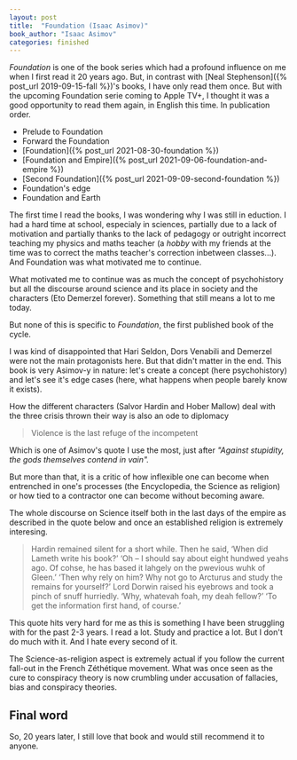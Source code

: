 ```yaml
---
layout: post
title:  "Foundation (Isaac Asimov)"
book_author: "Isaac Asimov"
categories: finished
---
```


*Foundation* is one of the book series which had a profound influence on me when I first read it 20 years ago. But, in contrast with [Neal Stephenson]({% post_url 2019-09-15-fall %})'s books, I have only read them once. But with the upcoming Foundation serie coming to Apple TV+, I thought it was a good opportunity to read them again, in English this time. In publication order.

- Prelude to Foundation
- Forward the Foundation
- [Foundation]({% post_url 2021-08-30-foundation %})
- [Foundation and Empire]({% post_url 2021-09-06-foundation-and-empire %})
- [Second Foundation]({% post_url 2021-09-09-second-foundation %})
- Foundation's edge
- Foundation and Earth

The first time I read the books, I was wondering why I was still in eduction. I had a hard time at school, especialy in sciences, partially due to a lack of motivation and partially thanks to the lack of pedagogy or outright incorrect teaching my physics and maths teacher (a *hobby* with my friends at the time was to correct the maths teacher's correction inbetween classes...). And Foundation was what motivated me to continue.

What motivated me to continue was as much the concept of psychohistory but all the discourse around science and its place in society and the characters (Eto Demerzel forever). Something that still means a lot to me today.

But none of this is specific to *Foundation*, the first published book of the cycle.

I was kind of disappointed that Hari Seldon, Dors Venabili and Demerzel were not the main protagonists here. But that didn't matter in the end. This book is very Asimov-y in nature: let's create a concept (here psychohistory) and let's see it's edge cases (here, what happens when people barely know it exists).

How the different characters (Salvor Hardin and Hober Mallow) deal with the three crisis thrown their way is also an ode to diplomacy

> Violence is the last refuge of the incompetent

Which is one of Asimov's quote I use the most, just after *"Against stupidity, the gods themselves contend in vain".*

But more than that, it is a critic of how inflexible one can become when entrenched in one's processes (the Encyclopedia, the Science as religion) or how tied to a contractor one can become without becoming aware.

The whole discourse on Science itself both in the last days of the empire as described in the quote below and once an established religion is extremely interesing.

> Hardin remained silent for a short while. Then he said, ‘When did Lameth write his book?’ ‘Oh – I should say about eight hundwed yeahs ago. Of cohse, he has based it lahgely on the pwevious wuhk of Gleen.’ ‘Then why rely on him? Why not go to Arcturus and study the remains for yourself?’ Lord Dorwin raised his eyebrows and took a pinch of snuff hurriedly. ‘Why, whatevah foah, my deah fellow?’ ‘To get the information first hand, of course.’

This quote hits very hard for me as this is something I have been struggling with for the past 2-3 years. I read a lot. Study and practice a lot. But I don't do much with it. And I hate every second of it.

The Science-as-religion aspect is extremely actual if you follow the current fall-out in the French Zéthétique movement. What was once seen as the cure to conspiracy theory is now crumbling under accusation of fallacies, bias and conspiracy theories.

## Final word

So, 20 years later, I still love that book and would still recommend it to anyone.